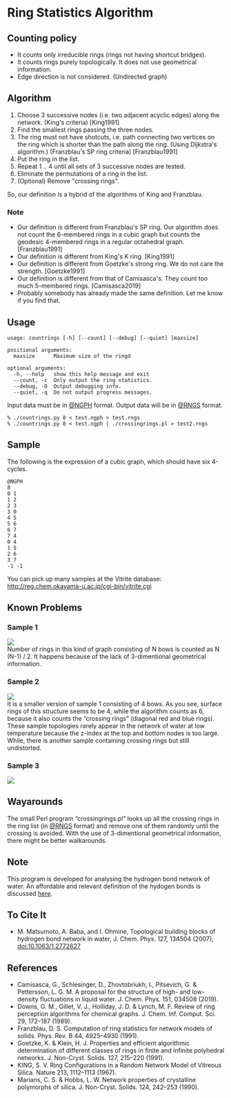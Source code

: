 # Ring Statistics Algorithm

## Counting policy

* It counts only irreducible rings (rings not having shortcut bridges).
* It counts rings purely topologically. It does not use geometrical information.
* Edge direction is not considered. (Undirected graph)

## Algorithm

1. Choose 3 successive nodes (i.e. two adjacent acyclic edges) along the network. (King's criteria) [King1991]
1. Find the smallest rings passing the three nodes.
1. The ring must not have shotcuts, i.e. path connecting two vertices on the ring which is shorter than the path along the ring. (Using Dijkstra's algorithm.) (Franzblau's SP ring criteria) [Franzblau1991]
1. Put the ring in the list.
1. Repeat 1 .. 4 until all sets of 3 successive nodes are tested.
1. Eliminate the permutations of a ring in the list.
1. (Optional) Remove "crossing rings".

So, our definition is a hybrid of the algorithms of King and Franzblau.

### Note

* Our definition is different from Franzblau's SP ring. Our algorithm does not count the 6-membered rings in a cubic graph but counts the geodesic 4-membered rings in a regular octahedral graph. [Franzblau1991]
* Our definition is different from King's K ring. [King1991]
* Our definition is different from Goetzke's strong ring. We do not care the strength. [Goetzke1991]
* Our definition is different from that of Camisasca's. They count too much 5-membered rings. [Camisasca2019]
* Probably somebody has already made the same definition. Let me know if you find that.

## Usage

    usage: countrings [-h] [--count] [--debug] [--quiet] [maxsize]
    
    positional arguments:
      maxsize      Maximum size of the ringd
    
    optional arguments:
      -h, --help   show this help message and exit
      --count, -c  Only output the ring statistics.
      --debug, -D  Output debugging info.
      --quiet, -q  Do not output progress messages.


Input data must be in <a href="http://theochem.chem.okayama-u.ac.jp/wiki/wiki.cgi/matto?page=%40NGPH">@NGPH</a> format. Output data will be in <a href="http://theochem.chem.okayama-u.ac.jp/wiki/wiki.cgi/matto?page=%40RNGS">@RNGS</a> format.

    % ./countrings.py 8 < test.ngph > test.rngs
    % ./countrings.py 8 < test.ngph | ./crossingrings.pl > test2.rngs

## Sample

The following is the expression of a cubic graph, which should have six 4-cycles.

    @NGPH
    8
    0 1
    1 2
    2 3
    3 0
    4 5
    5 6
    6 7
    7 4
    0 4
    1 5
    2 6
    3 7
    -1 -1

You can pick up many samples at the Vitrite database:
    http://reg.chem.okayama-u.ac.jp/cgi-bin/vitrite.cgi

## Known Problems

### Sample 1

<img src="imgs/sample1.png" /><br />
Number of rings in this kind of graph consisting of N bows is counted as N (N-1) / 2. It happens because of the lack of 3-dimentional geometrical information.

### Sample 2

<img src="imgs/sample2.png" /><br />
 It is a smaller version of sample 1 consisting of 4 bows. As you see, surface rings of this structure seems to be 4, while the algorithm counts as 6, because it also counts the “crossing rings” (diagonal red and blue rings). These sample topologies rarely appear in the network of water at low temperature because the z-index at the top and bottom nodes is too large. 
While, there is another sample containing crossing rings but still undistorted.

### Sample 3

<img src="imgs/sample3.png" />

## Wayarounds

The small Perl program “crossingrings.pl” looks up all the crossing rings in the ring list (in <a href="http://theochem.chem.okayama-u.ac.jp/wiki/wiki.cgi/matto?page=%40RNGS">@RNGS</a> format) and remove one of them randomly until the crossing is avoided. With the use of 3-dimentional geometrical information, there might be better walkarounds.

## Note

This program is developed for analysing the hydrogen bond network of water.
An affordable and relevant definition of the hydogen bonds is discussed <a href="http://theochem.chem.okayama-u.ac.jp/wiki/wiki.cgi/matto?page=Relevance+of+Hydrogen+Bond+Definition">here</a>.

## To Cite It

* M. Matsumoto, A. Baba, and I. Ohmine, Topological building blocks of hydrogen bond network in water, J. Chem. Phys. 127, 134504 (2007); [doi:10.1063/1.2772627](http://dx.doi.org/doi:10.1063/1.2772627)

## References

* Camisasca, G., Schlesinger, D., Zhovtobriukh, I., Pitsevich, G. & Pettersson, L. G. M. A proposal for the structure of high- and low-density fluctuations in liquid water. J. Chem. Phys. 151, 034508 (2019).
* Downs, G. M., Gillet, V. J., Holliday, J. D. & Lynch, M. F. Review of ring perception algorithms for chemical graphs. J. Chem. Inf. Comput. Sci. 29, 172–187 (1989).
* Franzblau, D. S. Computation of ring statistics for network models of solids. Phys. Rev. B 44, 4925–4930 (1991).
* Goetzke, K. & Klein, H. J. Properties and efficient algorithmic determination of different classes of rings in finite and infinite polyhedral networks. J. Non-Cryst. Solids. 127, 215–220 (1991).
* KING, S. V. Ring Configurations in a Random Network Model of Vitreous Silica. Nature 213, 1112–1113 (1967).
* Marians, C. S. & Hobbs, L. W. Network properties of crystalline polymorphs of silica. J. Non-Cryst. Solids. 124, 242–253 (1990).

